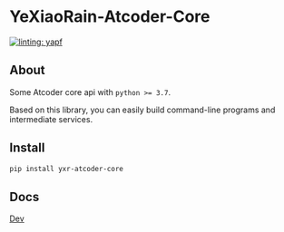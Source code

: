 # YeXiaoRain-Atcoder-Core

[![linting: yapf](https://img.shields.io/badge/linting-yapf-green)](https://github.com/google/yapf)

## About

Some Atcoder core api with `python >= 3.7`.

Based on this library, you can easily build command-line programs and intermediate services.

## Install

```bash
pip install yxr-atcoder-core
```


## Docs

[Dev](./docs/dev.md)


